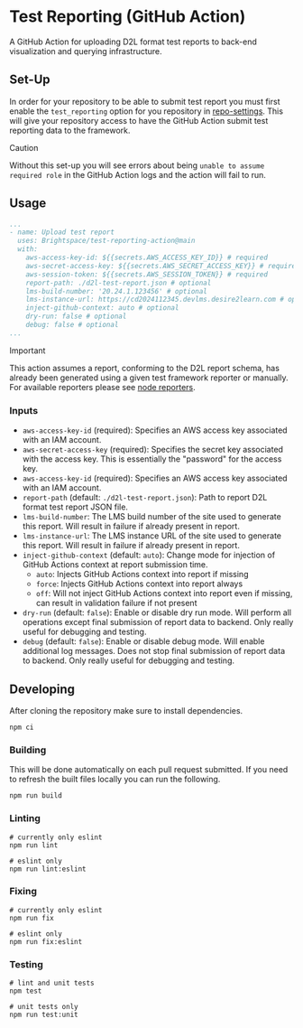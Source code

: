 # Test Reporting (GitHub Action)

A GitHub Action for uploading D2L format test reports to back-end visualization
and querying infrastructure.

## Set-Up

In order for your repository to be able to submit test report you must first
enable the `test_reporting` option for you repository in [repo-settings]. This
will give your repository access to have the GitHub Action submit test reporting
data to the framework.

> [!CAUTION]
> Without this set-up you will see errors about being `unable to assume required
> role` in the GitHub Action logs and the action will fail to run.

## Usage

```yml
...
- name: Upload test report
  uses: Brightspace/test-reporting-action@main
  with:
    aws-access-key-id: ${{secrets.AWS_ACCESS_KEY_ID}} # required
    aws-secret-access-key: ${{secrets.AWS_SECRET_ACCESS_KEY}} # required
    aws-session-token: ${{secrets.AWS_SESSION_TOKEN}} # required
    report-path: ./d2l-test-report.json # optional
    lms-build-number: '20.24.1.123456' # optional
    lms-instance-url: https://cd2024112345.devlms.desire2learn.com # optional
    inject-github-context: auto # optional
    dry-run: false # optional
    debug: false # optional
...
```

> [!IMPORTANT]
> This action assumes a report, conforming to the D2L report schema, has
> already been generated using a given test framework reporter or manually. For
> available reporters please see [node reporters].

### Inputs

* `aws-access-key-id` (required): Specifies an AWS access key associated with an
  IAM account.
* `aws-secret-access-key` (required): Specifies the secret key associated with
  the access key. This is essentially the "password" for the access key.
* `aws-access-key-id` (required): Specifies an AWS access key associated with an
  IAM account.
* `report-path` (default: `./d2l-test-report.json`): Path to report D2L format
  test report JSON file.
* `lms-build-number`: The LMS build number of the site used to generate this
  report. Will result in failure if already present in report.
* `lms-instance-url`: The LMS instance URL of the site used to generate this
  report. Will result in failure if already present in report.
* `inject-github-context` (default: `auto`): Change mode for injection of
  GitHub Actions context at report submission time.
  * `auto`: Injects GitHub Actions context into report if missing
  * `force`: Injects GitHub Actions context into report always
  * `off`: Will not inject GitHub Actions context into report even if missing,
    can result in validation failure if not present
* `dry-run` (default: `false`): Enable or disable dry run mode. Will perform all
  operations except final submission of report data to backend. Only really
  useful for debugging and testing.
* `debug` (default: `false`): Enable or disable debug mode. Will enable
  additional log messages. Does not stop final submission of report data to
  backend. Only really useful for debugging and testing.

## Developing

After cloning the repository make sure to install dependencies.

```console
npm ci
```

### Building

This will be done automatically on each pull request submitted. If you need to
refresh the built files locally you can run the following.

```console
npm run build
```

### Linting

```console
# currently only eslint
npm run lint

# eslint only
npm run lint:eslint
```

### Fixing

```console
# currently only eslint
npm run fix

# eslint only
npm run fix:eslint
```

### Testing

```console
# lint and unit tests
npm test

# unit tests only
npm run test:unit
```

<!-- links -->
[repo-settings]: https://github.com/Brightspace/repo-settings/blob/-/docs/test-reporting.md
[node reporters]: https://github.com/Brightspace/test-reporting-node?tab=readme-ov-file#reporters
